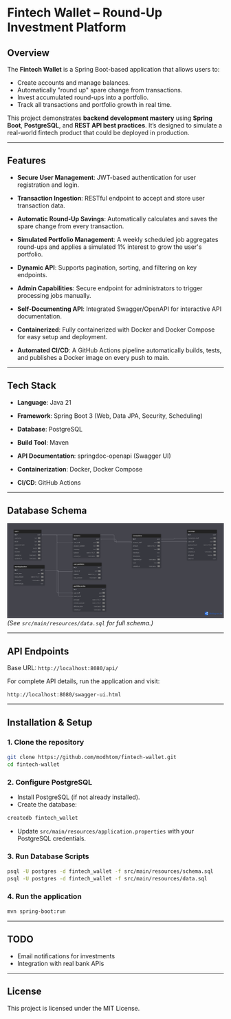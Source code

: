 # **Fintech Wallet – Round-Up Investment Platform**

## **Overview**

The **Fintech Wallet** is a Spring Boot-based application that allows users to:

* Create accounts and manage balances.
* Automatically "round up" spare change from transactions.
* Invest accumulated round-ups into a portfolio.
* Track all transactions and portfolio growth in real time.

This project demonstrates **backend development mastery** using **Spring Boot**, **PostgreSQL**, and **REST API best practices**.
It’s designed to simulate a real-world fintech product that could be deployed in production.

---

## **Features**

* **Secure User Management**: JWT-based authentication for user registration and login.

* **Transaction Ingestion**: RESTful endpoint to accept and store user transaction data.

* **Automatic Round-Up Savings**: Automatically calculates and saves the spare change from every transaction.

* **Simulated Portfolio Management**: A weekly scheduled job aggregates round-ups and applies a simulated 1% interest to grow the user's portfolio.

* **Dynamic API**: Supports pagination, sorting, and filtering on key endpoints.

* **Admin Capabilities**: Secure endpoint for administrators to trigger processing jobs manually.

* **Self-Documenting API**: Integrated Swagger/OpenAPI for interactive API documentation.

* **Containerized**: Fully containerized with Docker and Docker Compose for easy setup and deployment.

* **Automated CI/CD**: A GitHub Actions pipeline automatically builds, tests, and publishes a Docker image on every push to main.

---

## **Tech Stack**
- **Language**: Java 21

- **Framework**: Spring Boot 3 (Web, Data JPA, Security, Scheduling)

- **Database**: PostgreSQL

- **Build Tool**: Maven

- **API Documentation**: springdoc-openapi (Swagger UI)

- **Containerization**: Docker, Docker Compose

- **CI/CD**: GitHub Actions

---

## **Database Schema**

![Database Diagram](src/main/resources/docs/db_schema.png)
*(See `src/main/resources/data.sql` for full schema.)*

---

## **API Endpoints**

Base URL: `http://localhost:8080/api/`

For complete API details, run the application and visit:

```
http://localhost:8080/swagger-ui.html
```

---

## **Installation & Setup**

### **1. Clone the repository**

```bash
git clone https://github.com/modhtom/fintech-wallet.git
cd fintech-wallet
```

### **2. Configure PostgreSQL**

* Install PostgreSQL (if not already installed).
* Create the database:

```bash
createdb fintech_wallet
```

* Update `src/main/resources/application.properties` with your PostgreSQL credentials.

### **3. Run Database Scripts**

```bash
psql -U postgres -d fintech_wallet -f src/main/resources/schema.sql
psql -U postgres -d fintech_wallet -f src/main/resources/data.sql
```

### **4. Run the application**

```bash
mvn spring-boot:run
```
---

## TODO
- Email notifications for investments
- Integration with real bank APIs
---


## **License**

This project is licensed under the MIT License.

